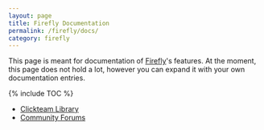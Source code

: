 ```yaml
---
layout: page
title: Firefly Documentation
permalink: /firefly/docs/
category: firefly
---
```


This page is meant for documentation of [Firefly]'s features.
At the moment, this page does not hold a lot, however you can expand it with your own documentation entries.

{% include TOC %}

* [Clickteam Library](http://library.clickteam.com/firefly/object-descriptions/)
* [Community Forums]

[Community Forums]: /clickteam/forums/
[Clickteam Fusion 2.5]: /fusion/2.5/
[Firefly]: /firefly/
